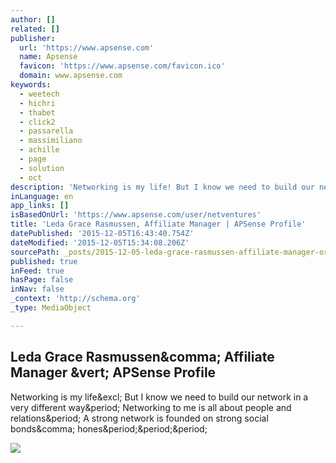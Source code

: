 ```yaml
---
author: []
related: []
publisher:
  url: 'https://www.apsense.com'
  name: Apsense
  favicon: 'https://www.apsense.com/favicon.ico'
  domain: www.apsense.com
keywords:
  - weetech
  - hichri
  - thabet
  - click2
  - passarella
  - massimiliano
  - achille
  - page
  - solution
  - oct
description: 'Networking is my life! But I know we need to build our network in a very different way. Networking to me is all about people and relations. A strong network is founded on strong social bonds, hones...'
inLanguage: en
app_links: []
isBasedOnUrl: 'https://www.apsense.com/user/netventures'
title: 'Leda Grace Rasmussen, Affiliate Manager | APSense Profile'
datePublished: '2015-12-05T16:43:40.754Z'
dateModified: '2015-12-05T15:34:08.206Z'
sourcePath: _posts/2015-12-05-leda-grace-rasmussen-affiliate-manager-or-apsense-profile.md
published: true
inFeed: true
hasPage: false
inNav: false
_context: 'http://schema.org'
_type: MediaObject

---
```

<article style=""><h1>Leda Grace Rasmussen&amp;comma; Affiliate Manager &amp;vert; APSense Profile</h1><p>Networking is my life&amp;excl; But I know we need to build our network in a very different way&amp;period; Networking to me is all about people and relations&amp;period; A strong network is founded on strong social bonds&amp;comma; hones&amp;period;&amp;period;&amp;period;</p><img src="http://www.apsense.com/m_photo/102737_4158.jpg" /></article>
